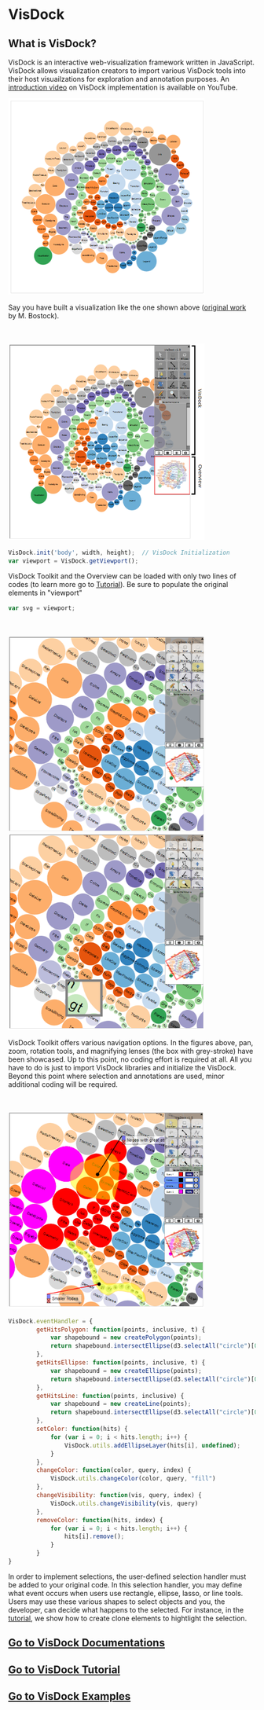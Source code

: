 VisDock
=======

What is VisDock?
----------------------------------------------------------------------------------------------------
VisDock is an interactive web-visualization framework written in JavaScript. VisDock allows visualization
creators to import various VisDock tools into their host visuailzations for exploration and annotation
purposes. An <a href="http://www.youtube.com/watch?v=jBQ4gfPtG_Q&feature=youtu.be">introduction video</a> on VisDock implementation is available on YouTube.

<img src="https://github.com/VisDockHub/NewVisDock/blob/master/Others/bundle1.png?raw=true" height = "400" width = "400" align = "mid">

Say you have built a visualization like the one shown above (<a href="http://bl.ocks.org/mbostock/4063269">original work</a> by M. Bostock). 

<br>
<br>
<img src="https://github.com/VisDockHub/NewVisDock/blob/master/Others/bundle2.png?raw=true" height = "400" width = "400" align = "mid">

```javascript
VisDock.init('body', width, height);  // VisDock Initialization
var viewport = VisDock.getViewport();
```

VisDock Toolkit and the Overview can be loaded with only two lines of codes (to learn more go to <a href="https://github.com/VisDockHub/NewVisDock/blob/master/Tutorial.md">Tutorial</a>). Be sure to populate the original elements in "viewport"

```javascript
var svg = viewport;
```

<br>
<br>
<img src="https://github.com/VisDockHub/NewVisDock/blob/master/Others/bundle4.png?raw=true" height = "400" width = "400" align = "mid"><img src="https://github.com/VisDockHub/NewVisDock/blob/master/Others/bundle5.png?raw=true" height = "400" width = "400" align = "mid">

VisDock Toolkit offers various navigation options. In the figures above, pan, zoom, rotation tools, and magnifying lenses (the box with grey-stroke) have been showcased. Up to this point, no coding effort is required at all. All you have to do is just to import VisDock libraries and initialize the VisDock. Beyond this point where selection and annotations are used, minor additional coding will be required.

<br>
<br>
<img src="https://github.com/VisDockHub/NewVisDock/blob/master/Others/bundle3.png?raw=true" height = "400" width = "400" align = "mid">

```javascript
VisDock.eventHandler = {
        getHitsPolygon: function(points, inclusive, t) {
            var shapebound = new createPolygon(points); 
            return shapebound.intersectEllipse(d3.selectAll("circle")[0], inclusive)
        },
        getHitsEllipse: function(points, inclusive, t) {
            var shapebound = new createEllipse(points); 
            return shapebound.intersectEllipse(d3.selectAll("circle")[0], inclusive)
        },
        getHitsLine: function(points, inclusive) {
            var shapebound = new createLine(points); 
            return shapebound.intersectEllipse(d3.selectAll("circle")[0], inclusive)
        },
        setColor: function(hits) {
            for (var i = 0; i < hits.length; i++) {
                VisDock.utils.addEllipseLayer(hits[i], undefined);
            }
        },
        changeColor: function(color, query, index) {
            VisDock.utils.changeColor(color, query, "fill")
        },
        changeVisibility: function(vis, query, index) {
            VisDock.utils.changeVisibility(vis, query)
        },
        removeColor: function(hits, index) {
            for (var i = 0; i < hits.length; i++) {
                hits[i].remove();
            }
        }
}
```
In order to implement selections, the user-defined selection handler must be added to your original code. In this selection handler, you may define what event occurs when users use rectangle, ellipse, lasso, or line tools. Users may use these various shapes to select objects and you, the developer, can decide what happens to the selected. For instance, in the <a href="https://github.com/VisDockHub/NewVisDock/blob/master/Tutorial.md">tutorial</a>, we show how to create clone elements to hightlight the selection.


<a href="https://github.com/VisDockHub/NewVisDock/blob/master/documentations.md">Go to VisDock Documentations</a>
------------------------------------------------------------------------------------------------------
<a href="https://github.com/VisDockHub/NewVisDock/blob/master/Tutorial.md">Go to VisDock Tutorial</a>
------------------------------------------------------------------------------------------------------
<a href="https://github.com/VisDockHub/NewVisDock/blob/master/examples.md">Go to VisDock Examples</a>
------------------------------------------------------------------------------------------------------

